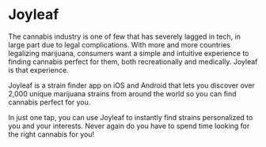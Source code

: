 # Joyleaf
The cannabis industry is one of few that has severely lagged in tech, in large part due to legal complications. With more and more countries legalizing marijuana, consumers want a simple and intuitive experience to finding cannabis perfect for them, both recreationally and medically. Joyleaf is that experience. 

Joyleaf is a strain finder app on iOS and Android that lets you discover over 2,000 unique marijuana strains from around the world so you can find cannabis perfect for you.

In just one tap, you can use Joyleaf to instantly find strains personalized to you and your interests. Never again do you have to spend time looking for the right cannabis for you!
